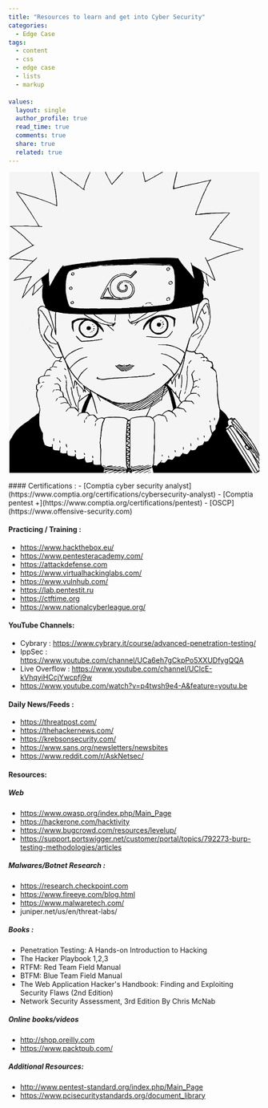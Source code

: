 ```yaml
---
title: "Resources to learn and get into Cyber Security"
categories:
  - Edge Case
tags:
  - content
  - css
  - edge case
  - lists
  - markup

values:
  layout: single
  author_profile: true
  read_time: true
  comments: true
  share: true
  related: true
---
```

<p align="center"><img src="https://github.com/mohareti/cyberlab/blob/master/assets/images/Naruto.png" width="500" height="600"></p>
#### Certifications : 
-	[Comptia cyber security analyst](https://www.comptia.org/certifications/cybersecurity-analyst)
-	[Comptia pentest +](https://www.comptia.org/certifications/pentest)
-	[OSCP](https://www.offensive-security.com)
 
#### Practicing / Training : 
-	https://www.hackthebox.eu/      
-	https://www.pentesteracademy.com/    
-	https://attackdefense.com      		                        
-	https://www.virtualhackinglabs.com/ 
-	https://www.vulnhub.com/        
-	https://lab.pentestit.ru                 
-	https://ctftime.org                         
-	https://www.nationalcyberleague.org/  
 
#### YouTube Channels:
-	Cybrary : https://www.cybrary.it/course/advanced-penetration-testing/
-	IppSec   : https://www.youtube.com/channel/UCa6eh7gCkpPo5XXUDfygQQA
-	Live Overflow : https://www.youtube.com/channel/UClcE-kVhqyiHCcjYwcpfj9w
-	https://www.youtube.com/watch?v=p4twsh9e4-A&feature=youtu.be
 
#### Daily News/Feeds :
-	https://threatpost.com/
-	https://thehackernews.com/
-	https://krebsonsecurity.com/
-	https://www.sans.org/newsletters/newsbites
-	https://www.reddit.com/r/AskNetsec/
 
#### Resources:

##### Web
-	https://www.owasp.org/index.php/Main_Page
-	https://hackerone.com/hacktivity
-	https://www.bugcrowd.com/resources/levelup/
-	https://support.portswigger.net/customer/portal/topics/792273-burp-testing-methodologies/articles
 
##### Malwares/Botnet Research : 
-	https://research.checkpoint.com
-	https://www.fireeye.com/blog.html
-	https://www.malwaretech.com/
- juniper.net/us/en/threat-labs/
 
##### Books :
-	Penetration Testing: A Hands-on Introduction to Hacking
-	The Hacker Playbook 1,2,3
-	RTFM: Red Team Field Manual
-	BTFM: Blue Team Field Manual
-	The Web Application Hacker's Handbook: Finding and Exploiting Security Flaws (2nd Edition)
-	Network Security Assessment, 3rd Edition By Chris McNab
 
##### Online books/videos 
-	http://shop.oreilly.com
-	https://www.packtpub.com/ 
 
##### Additional Resources:
-	http://www.pentest-standard.org/index.php/Main_Page
-	https://www.pcisecuritystandards.org/document_library
